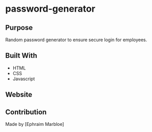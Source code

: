 # password-generator
## Purpose
Random password generator to ensure secure login for employees. 

## Built With
* HTML
* CSS
* Javascript

## Website


## Contribution
Made by [Ephraim Marbloe]
